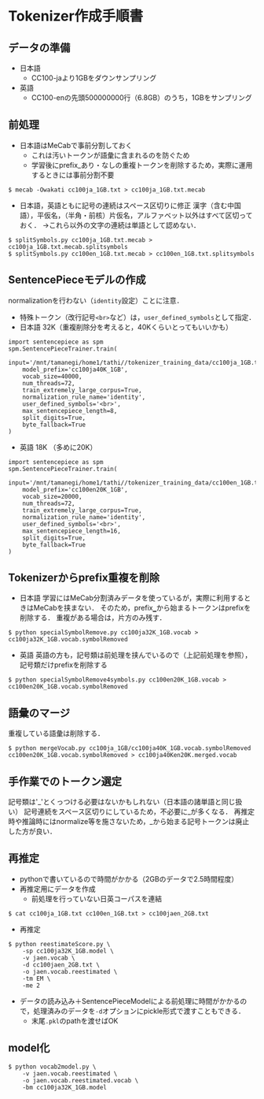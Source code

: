 # Tokenizer作成手順書
## データの準備
- 日本語
    - CC100-jaより1GBをダウンサンプリング
- 英語
    - CC100-enの先頭500000000行（6.8GB）のうち，1GBをサンプリング

## 前処理
- 日本語はMeCabで事前分割しておく
    - これは汚いトークンが語彙に含まれるのを防ぐため
    - 学習後にprefix_あり・なしの重複トークンを削除するため，実際に運用するときには事前分割不要
```
$ mecab -Owakati cc100ja_1GB.txt > cc100ja_1GB.txt.mecab
```
- 日本語，英語ともに記号の連続はスペース区切りに修正
漢字（含む中国語），平仮名，（半角・前核）片仮名，アルファベット以外はすべて区切っておく．
→これら以外の文字の連続は単語として認めない．

```
$ splitSymbols.py cc100ja_1GB.txt.mecab > cc100ja_1GB.txt.mecab.splitsymbols
$ splitSymbols.py cc100en_1GB.txt.mecab > cc100en_1GB.txt.splitsymbols
```


## SentencePieceモデルの作成
normalizationを行わない（`identity`設定）ことに注意．
- 特殊トークン（改行記号`<br>`など）は，`user_defined_symbols`として指定．
- 日本語 32K（重複削除分を考えると，40Kくらいとってもいいかも）
```
import sentencepiece as spm
spm.SentencePieceTrainer.train(
    input='/mnt/tamanegi/home1/tathi//tokenizer_training_data/cc100ja_1GB.txt.mecab.splitsymbols', 
    model_prefix='cc100ja40K_1GB', 
    vocab_size=40000, 
    num_threads=72,
    train_extremely_large_corpus=True,
    normalization_rule_name='identity',
    user_defined_symbols='<br>',
    max_sentencepiece_length=8,
    split_digits=True,
    byte_fallback=True
)
```
- 英語 18K （多めに20K）
```
import sentencepiece as spm
spm.SentencePieceTrainer.train(
    input='/mnt/tamanegi/home1/tathi//tokenizer_training_data/cc100en_1GB.txt.splitsymbols', 
    model_prefix='cc100en20K_1GB', 
    vocab_size=20000, 
    num_threads=72,
    train_extremely_large_corpus=True,
    normalization_rule_name='identity',
    user_defined_symbols='<br>',
    max_sentencepiece_length=16,
    split_digits=True,
    byte_fallback=True
)
```

## Tokenizerからprefix重複を削除
- 日本語
学習にはMeCab分割済みデータを使っているが，実際に利用するときはMeCabを挟まない．
そのため，prefix`▁`から始まるトークンはprefixを削除する．
重複がある場合は，片方のみ残す．

```
$ python specialSymbolRemove.py cc100ja32K_1GB.vocab > cc100ja32K_1GB.vocab.symbolRemoved
```

- 英語
英語の方も，記号類は前処理を挟んでいるので（上記前処理を参照），記号類だけprefixを削除する
```
$ python specialSymbolRemove4symbols.py cc100en20K_1GB.vocab > cc100en20K_1GB.vocab.symbolRemoved
```

## 語彙のマージ
重複している語彙は削除する．

```
$ python mergeVocab.py cc100ja_1GB/cc100ja40K_1GB.vocab.symbolRemoved cc100en20K_1GB.vocab.symbolRemoved > cc100ja40Ken20K.merged.vocab
```

## 手作業でのトークン選定
記号類は'_'とくっつける必要はないかもしれない（日本語の諸単語と同じ扱い）
記号連続をスペース区切りにしているため，不必要に_が多くなる．
再推定時や推論時にはnormalize等を施さないため，_から始まる記号トークンは廃止した方が良い．

## 再推定
- pythonで書いているので時間がかかる（2GBのデータで2.5時間程度）
- 再推定用にデータを作成
    - 前処理を行っていない日英コーパスを連結
```
$ cat cc100ja_1GB.txt cc100en_1GB.txt > cc100jaen_2GB.txt
```
- 再推定
```
$ python reestimateScore.py \
    -sp cc100ja32K_1GB.model \
    -v jaen.vocab \
    -d cc100jaen_2GB.txt \
    -o jaen.vocab.reestimated \
    -tm EM \
    -me 2
```
- データの読み込み＋SentencePieceModelによる前処理に時間がかかるので，処理済みのデータを`-d`オプションにpickle形式で渡すこともできる．
    - 末尾`.pkl`のpathを渡せばOK

## model化

```
$ python vocab2model.py \
    -v jaen.vocab.reestimated \
    -o jaen.vocab.reestimated.vocab \
    -bm cc100ja32K_1GB.model
```
